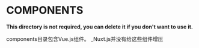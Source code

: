 # COMPONENTS

**This directory is not required, you can delete it if you don't want to use it.**


components目录包含Vue.js组件。
_Nuxt.js并没有给这些组件增压